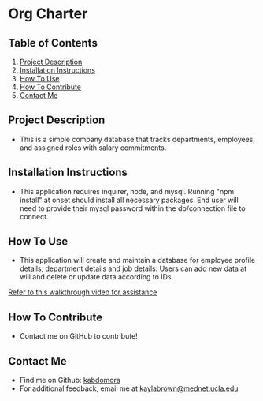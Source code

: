 # Org Charter

  ## Table of Contents
  1. [Project Description](#project-description)
  2. [Installation Instructions](#installation-instructions)
  3. [How To Use](#how-to-use)
  4. [How To Contribute](#how-to-contribute)
  5. [Contact Me](#contact-me)

  ## Project Description
  * This is a simple company database that tracks departments, employees, and assigned roles with salary commitments.

  ## Installation Instructions
  * This application requires inquirer, node, and mysql. Running "npm install" at onset should install all necessary packages. End user will need to provide their mysql password within the db/connection file to connect. 

  ## How To Use
  * This application will create and maintain a database for employee profile details, department details and job details. Users can add new data at will and delete or update data according to IDs. 

  [Refer to this walkthrough video for assistance](https://drive.google.com/file/d/124Sr-wtRNNMfI9hsKwPIcYyuMbEzyL4I/view?usp=sharing)

  ## How To Contribute
  * Contact me on GitHub to contribute!
  

  ## Contact Me
  * Find me on Github: [kabdomora](http://github.com/kabdomora)
  * For additional feedback, email me at [kaylabrown@mednet.ucla.edu](mailto:kaylabrown@mednet.ucla.edu)
